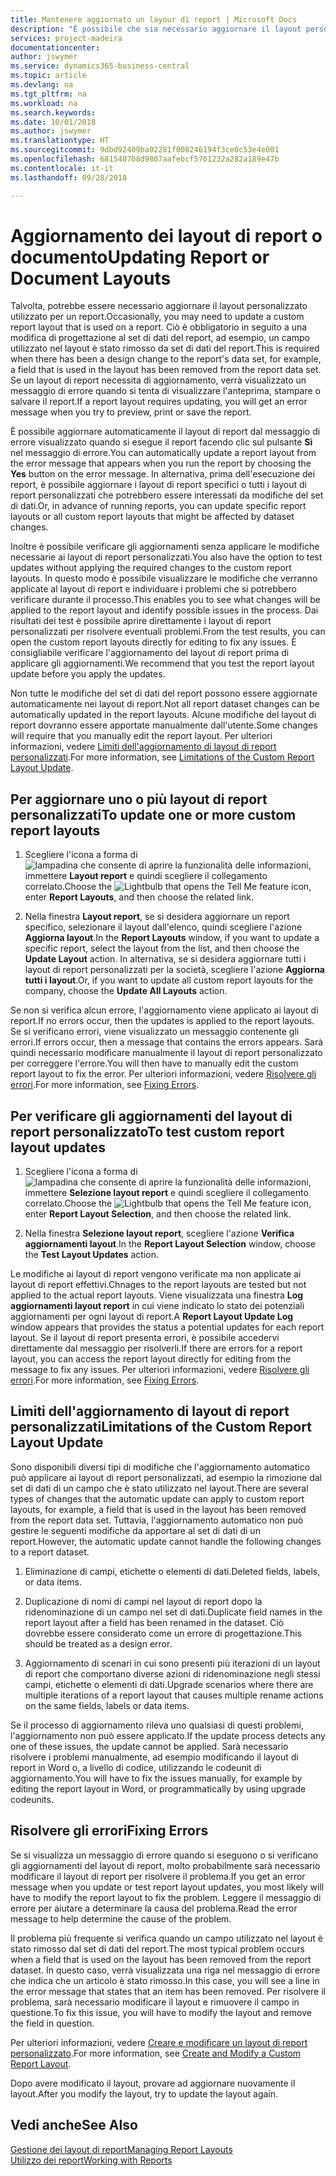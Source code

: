 ```yaml
---
title: Mantenere aggiornato un layour di report | Microsoft Docs
description: "È possibile che sia necessario aggiornare il layout personalizzato utilizzato per un report. Ciò è obbligatorio in seguito a una modifica di progettazione al set di dati del report, ad esempio, un campo utilizzato nel layout è stato rimosso da set di dati del report."
services: project-madeira
documentationcenter: 
author: jswymer
ms.service: dynamics365-business-central
ms.topic: article
ms.devlang: na
ms.tgt_pltfrm: na
ms.workload: na
ms.search.keywords: 
ms.date: 10/01/2018
ms.author: jswymer
ms.translationtype: HT
ms.sourcegitcommit: 9dbd92409ba02281f008246194f3ce0c53e4e001
ms.openlocfilehash: 681540708d9807aafebcf5701232a282a189e47b
ms.contentlocale: it-it
ms.lasthandoff: 09/28/2018

---
```

# <a name="updating-report-or-document-layouts"></a><span data-ttu-id="c9439-104">Aggiornamento dei layout di report o documento</span><span class="sxs-lookup"><span data-stu-id="c9439-104">Updating Report or Document Layouts</span></span>
<span data-ttu-id="c9439-105">Talvolta, potrebbe essere necessario aggiornare il layout personalizzato utilizzato per un report.</span><span class="sxs-lookup"><span data-stu-id="c9439-105">Occasionally, you may need to update a custom report layout that is used on a report.</span></span> <span data-ttu-id="c9439-106">Ciò è obbligatorio in seguito a una modifica di progettazione al set di dati del report, ad esempio, un campo utilizzato nel layout è stato rimosso da set di dati del report.</span><span class="sxs-lookup"><span data-stu-id="c9439-106">This is required when there has been a design change to the report's data set, for example, a field that is used in the layout has been removed from the report data set.</span></span> <span data-ttu-id="c9439-107">Se un layout di report necessita di aggiornamento, verrà visualizzato un messaggio di errore quando si tenta di visualizzare l'anteprima, stampare o salvare il report.</span><span class="sxs-lookup"><span data-stu-id="c9439-107">If a report layout requires updating, you will get an error message when you try to preview, print or save the report.</span></span>  
  
<span data-ttu-id="c9439-108">È possibile aggiornare automaticamente il layout di report dal messaggio di errore visualizzato quando si esegue il report facendo clic sul pulsante **Sì** nel messaggio di errore.</span><span class="sxs-lookup"><span data-stu-id="c9439-108">You can automatically update a report layout from the error message that appears when you run the report by choosing the **Yes** button on the error message.</span></span> <span data-ttu-id="c9439-109">In alternativa, prima dell'esecuzione dei report, è possibile aggiornare i layout di report specifici o tutti i layout di report personalizzati che potrebbero essere interessati da modifiche del set di dati.</span><span class="sxs-lookup"><span data-stu-id="c9439-109">Or, in advance of running reports, you can update specific report layouts or all custom report layouts that might be affected by dataset changes.</span></span>  
  
<span data-ttu-id="c9439-110">Inoltre è possibile verificare gli aggiornamenti senza applicare le modifiche necessarie ai layout di report personalizzati.</span><span class="sxs-lookup"><span data-stu-id="c9439-110">You also have the option to test updates without applying the required changes to the custom report layouts.</span></span> <span data-ttu-id="c9439-111">In questo modo è possibile visualizzare le modifiche che verranno applicate al layout di report e individuare i problemi che si potrebbero verificare durante il processo.</span><span class="sxs-lookup"><span data-stu-id="c9439-111">This enables you to see what changes will be applied to the report layout and identify possible issues in the process.</span></span> <span data-ttu-id="c9439-112">Dai risultati dei test è possibile aprire direttamente i layout di report personalizzati per risolvere eventuali problemi.</span><span class="sxs-lookup"><span data-stu-id="c9439-112">From the test results, you can open the custom report layouts directly for editing to fix any issues.</span></span> <span data-ttu-id="c9439-113">È consigliabile verificare l'aggiornamento del layout di report prima di applicare gli aggiornamenti.</span><span class="sxs-lookup"><span data-stu-id="c9439-113">We recommend that you test the report layout update before you apply the updates.</span></span>  
  
<span data-ttu-id="c9439-114">Non tutte le modifiche del set di dati del report possono essere aggiornate automaticamente nei layout di report.</span><span class="sxs-lookup"><span data-stu-id="c9439-114">Not all report dataset changes can be automatically updated in the report layouts.</span></span> <span data-ttu-id="c9439-115">Alcune modifiche del layout di report dovranno essere apportate manualmente dall'utente.</span><span class="sxs-lookup"><span data-stu-id="c9439-115">Some changes will require that you manually edit the report layout.</span></span> <span data-ttu-id="c9439-116">Per ulteriori informazioni, vedere [Limiti dell'aggiornamento di layout di report personalizzati](ui-update-report-layouts.md#UpdateLimitations).</span><span class="sxs-lookup"><span data-stu-id="c9439-116">For more information, see [Limitations of the Custom Report Layout Update](ui-update-report-layouts.md#UpdateLimitations).</span></span>  
  
## <a name="to-update-one-or-more-custom-report-layouts"></a><span data-ttu-id="c9439-117">Per aggiornare uno o più layout di report personalizzati</span><span class="sxs-lookup"><span data-stu-id="c9439-117">To update one or more custom report layouts</span></span>  
  
1.  <span data-ttu-id="c9439-118">Scegliere l'icona a forma di ![lampadina che consente di aprire la funzionalità delle informazioni](media/ui-search/search_small.png "Informazioni sull'operazione che si desidera eseguire"), immettere **Layout report** e quindi scegliere il collegamento correlato.</span><span class="sxs-lookup"><span data-stu-id="c9439-118">Choose the ![Lightbulb that opens the Tell Me feature](media/ui-search/search_small.png "Tell me what you want to do") icon, enter **Report Layouts**, and then choose the related link.</span></span>  
  
2.  <span data-ttu-id="c9439-119">Nella finestra **Layout report**, se si desidera aggiornare un report specifico, selezionare il layout dall'elenco, quindi scegliere l'azione **Aggiorna layout**.</span><span class="sxs-lookup"><span data-stu-id="c9439-119">In the **Report Layouts** window, if you want to update a specific report, select the layout from the list, and then choose the **Update Layout** action.</span></span> <span data-ttu-id="c9439-120">In alternativa, se si desidera aggiornare tutti i layout di report personalizzati per la società, scegliere l'azione **Aggiorna tutti i layout**.</span><span class="sxs-lookup"><span data-stu-id="c9439-120">Or, if you want to update all custom report layouts for the company, choose the **Update All Layouts** action.</span></span>  

<span data-ttu-id="c9439-121">Se non si verifica alcun errore, l'aggiornamento viene applicato ai layout di report.</span><span class="sxs-lookup"><span data-stu-id="c9439-121">If no errors occur, then the updates is applied to the report layouts.</span></span> <span data-ttu-id="c9439-122">Se si verificano errori, viene visualizzato un messaggio contenente gli errori.</span><span class="sxs-lookup"><span data-stu-id="c9439-122">If errors occur, then a message that contains the errors appears.</span></span> <span data-ttu-id="c9439-123">Sarà quindi necessario modificare manualmente il layout di report personalizzato per correggere l'errore.</span><span class="sxs-lookup"><span data-stu-id="c9439-123">You will then have to manually edit the custom report layout to fix the error.</span></span> <span data-ttu-id="c9439-124">Per ulteriori informazioni, vedere [Risolvere gli errori](ui-update-report-layouts.md#FixErrors).</span><span class="sxs-lookup"><span data-stu-id="c9439-124">For more information, see [Fixing Errors](ui-update-report-layouts.md#FixErrors).</span></span>  

## <a name="to-test-custom-report-layout-updates"></a><span data-ttu-id="c9439-125">Per verificare gli aggiornamenti del layout di report personalizzato</span><span class="sxs-lookup"><span data-stu-id="c9439-125">To test custom report layout updates</span></span>  
  
1.  <span data-ttu-id="c9439-126">Scegliere l'icona a forma di ![lampadina che consente di aprire la funzionalità delle informazioni](media/ui-search/search_small.png "Informazioni sull'operazione che si desidera eseguire"), immettere **Selezione layout report** e quindi scegliere il collegamento correlato.</span><span class="sxs-lookup"><span data-stu-id="c9439-126">Choose the ![Lightbulb that opens the Tell Me feature](media/ui-search/search_small.png "Tell me what you want to do") icon, enter **Report Layout Selection**, and then choose the related link.</span></span>  
  
2.  <span data-ttu-id="c9439-127">Nella finestra **Selezione layout report**, scegliere l'azione **Verifica aggiornamenti layout**.</span><span class="sxs-lookup"><span data-stu-id="c9439-127">In the **Report Layout Selection** window, choose the **Test Layout Updates** action.</span></span>  
  
 <span data-ttu-id="c9439-128">Le modifiche ai layout di report vengono verificate ma non applicate ai layout di report effettivi.</span><span class="sxs-lookup"><span data-stu-id="c9439-128">Chnages to the report layouts are tested but not applied to the actual report layouts.</span></span> <span data-ttu-id="c9439-129">Viene visualizzata una finestra **Log aggiornamenti layout report** in cui viene indicato lo stato dei potenziali aggiornamenti per ogni layout di report.</span><span class="sxs-lookup"><span data-stu-id="c9439-129">A **Report Layout Update Log** window appears that provides the status a potential updates for each report layout.</span></span> <span data-ttu-id="c9439-130">Se il layout di report presenta errori, è possibile accedervi direttamente dal messaggio per risolverli.</span><span class="sxs-lookup"><span data-stu-id="c9439-130">If there are errors for a report layout, you can access the report layout directly for editing from the message to fix any issues.</span></span> <span data-ttu-id="c9439-131">Per ulteriori informazioni, vedere [Risolvere gli errori](ui-update-report-layouts.md#FixErrors).</span><span class="sxs-lookup"><span data-stu-id="c9439-131">For more information, see [Fixing Errors](ui-update-report-layouts.md#FixErrors).</span></span>  
  
##  <a name="UpdateLimitations"></a> <span data-ttu-id="c9439-132">Limiti dell'aggiornamento di layout di report personalizzati</span><span class="sxs-lookup"><span data-stu-id="c9439-132">Limitations of the Custom Report Layout Update</span></span>  
 <span data-ttu-id="c9439-133">Sono disponibili diversi tipi di modifiche che l'aggiornamento automatico può applicare ai layout di report personalizzati, ad esempio la rimozione dal set di dati di un campo che è stato utilizzato nel layout.</span><span class="sxs-lookup"><span data-stu-id="c9439-133">There are several types of changes that the automatic update can apply to custom report layouts, for example, a field that is used in the layout has been removed from the report data set.</span></span> <span data-ttu-id="c9439-134">Tuttavia, l'aggiornamento automatico non può gestire le seguenti modifiche da apportare al set di dati di un report.</span><span class="sxs-lookup"><span data-stu-id="c9439-134">However, the automatic update cannot handle the following changes to a report dataset.</span></span>  
  
1.  <span data-ttu-id="c9439-135">Eliminazione di campi, etichette o elementi di dati.</span><span class="sxs-lookup"><span data-stu-id="c9439-135">Deleted fields, labels, or data items.</span></span>  
  
2.  <span data-ttu-id="c9439-136">Duplicazione di nomi di campi nel layout di report dopo la ridenominazione di un campo nel set di dati.</span><span class="sxs-lookup"><span data-stu-id="c9439-136">Duplicate field names in the report layout after a field has been renamed in the dataset.</span></span> <span data-ttu-id="c9439-137">Ciò dovrebbe essere considerato come un errore di progettazione.</span><span class="sxs-lookup"><span data-stu-id="c9439-137">This should be treated as a design error.</span></span>  
  
3.  <span data-ttu-id="c9439-138">Aggiornamento di scenari in cui sono presenti più iterazioni di un layout di report che comportano diverse azioni di ridenominazione negli stessi campi, etichette o elementi di dati.</span><span class="sxs-lookup"><span data-stu-id="c9439-138">Upgrade scenarios where there are multiple iterations of a report layout that causes multiple rename actions on the same fields, labels or data items.</span></span>  
  
 <span data-ttu-id="c9439-139">Se il processo di aggiornamento rileva uno qualsiasi di questi problemi, l'aggiornamento non può essere applicato.</span><span class="sxs-lookup"><span data-stu-id="c9439-139">If the update process detects any one of these issues, the update cannot be applied.</span></span> <span data-ttu-id="c9439-140">Sarà necessario risolvere i problemi manualmente, ad esempio modificando il layout di report in Word o, a livello di codice, utilizzando le codeunit di aggiornamento.</span><span class="sxs-lookup"><span data-stu-id="c9439-140">You will have to fix the issues manually, for example by editing the report layout in Word, or programmatically by using upgrade codeunits.</span></span>  
  
##  <a name="FixErrors"></a> <span data-ttu-id="c9439-141">Risolvere gli errori</span><span class="sxs-lookup"><span data-stu-id="c9439-141">Fixing Errors</span></span>  
 <span data-ttu-id="c9439-142">Se si visualizza un messaggio di errore quando si eseguono o si verificano gli aggiornamenti del layout di report, molto probabilmente sarà necessario modificare il layout di report per risolvere il problema.</span><span class="sxs-lookup"><span data-stu-id="c9439-142">If you get an error message when you update or test report layout updates, you most likely will have to modify the report layout to fix the problem.</span></span> <span data-ttu-id="c9439-143">Leggere il messaggio di errore per aiutare a determinare la causa del problema.</span><span class="sxs-lookup"><span data-stu-id="c9439-143">Read the error message to help determine the cause of the problem.</span></span>  
  
 <span data-ttu-id="c9439-144">Il problema più frequente si verifica quando un campo utilizzato nel layout è stato rimosso dal set di dati del report.</span><span class="sxs-lookup"><span data-stu-id="c9439-144">The most typical problem occurs when a field that is used on the layout has been removed from the report dataset.</span></span> <span data-ttu-id="c9439-145">In questo caso, verrà visualizzata una riga nel messaggio di errore che indica che un articolo è stato rimosso.</span><span class="sxs-lookup"><span data-stu-id="c9439-145">In this case, you will see a line in the error message that states that an item has been removed.</span></span> <span data-ttu-id="c9439-146">Per risolvere il problema, sarà necessario modificare il layout e rimuovere il campo in questione.</span><span class="sxs-lookup"><span data-stu-id="c9439-146">To fix this issue, you will have to modify the layout and remove the field in question.</span></span>  
  
 <span data-ttu-id="c9439-147">Per ulteriori informazioni, vedere [Creare e modificare un layout di report personalizzato](ui-how-create-custom-report-layout.md#ModifyCustomLayout).</span><span class="sxs-lookup"><span data-stu-id="c9439-147">For more information, see [Create and Modify a Custom Report Layout](ui-how-create-custom-report-layout.md#ModifyCustomLayout).</span></span>  
  
 <span data-ttu-id="c9439-148">Dopo avere modificato il layout, provare ad aggiornare nuovamente il layout.</span><span class="sxs-lookup"><span data-stu-id="c9439-148">After you modify the layout, try to update the layout again.</span></span>  
  
## <a name="see-also"></a><span data-ttu-id="c9439-149">Vedi anche</span><span class="sxs-lookup"><span data-stu-id="c9439-149">See Also</span></span>  
 [<span data-ttu-id="c9439-150">Gestione dei layout di report</span><span class="sxs-lookup"><span data-stu-id="c9439-150">Managing Report Layouts</span></span>](ui-manage-report-layouts.md)  
 [<span data-ttu-id="c9439-151">Utilizzo dei report</span><span class="sxs-lookup"><span data-stu-id="c9439-151">Working with Reports</span></span>](ui-work-report.md)  
